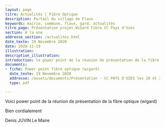 ```yaml
---
layout: page
titre: Actualités | Fibre Optique
description: Portail du village de Flaux
keywords: mairie, commune, flaux, gard, actualités
titre_page: Présentation projet WiGard Fibre CC Pays d'Uzès 
section: À la une
addresse_section: /actualites.html
date_texte: 19 Novembre 2020
date: 2020-11-19
illustration: 
description_illustration: 
introduction: le power point de la réunion de présentation de la fibre optique (wigard)
documents:
- fiche: Power point fibre optique (wigard)
  date_texte: 19 Novembre 2020
  addresse: /assets/documents/Présentation - CC PAYS D'UZES les 18 et 26 novembre 2020 V4.pdf
  type: pdf

---
```

Voici power point de la réunion de présentation de la fibre optique (wigard)

Bien cordialement

Denis JUVIN
Le Maire

